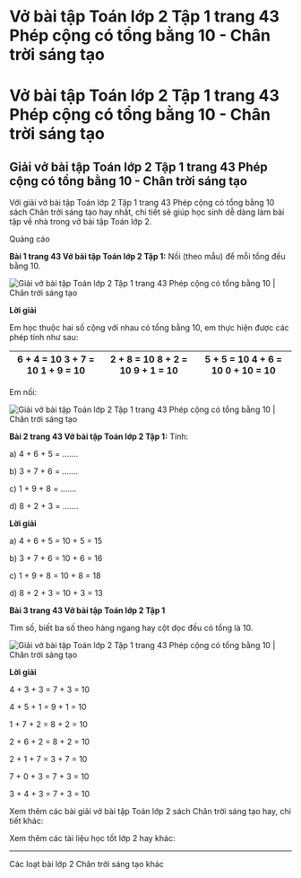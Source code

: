 # Vở bài tập Toán lớp 2 Tập 1 trang 43 Phép cộng có tổng bằng 10 - Chân trời sáng tạo

# Vở bài tập Toán lớp 2 Tập 1 trang 43 Phép cộng có tổng bằng 10 - Chân trời sáng tạo

## Giải vở bài tập Toán lớp 2 Tập 1 trang 43 Phép cộng có tổng bằng 10 - Chân trời sáng tạo

Với giải vở bài tập Toán lớp 2 Tập 1 trang 43 Phép cộng có tổng bằng 10 sách Chân trời sáng tạo hay nhất, chi tiết sẽ giúp học sinh dễ dàng làm bài tập về nhà trong vở bài tập Toán lớp 2.

Quảng cáo

**Bài 1 trang 43 Vở bài tập Toán lớp 2 Tập 1:** Nối (theo mẫu) để mỗi tổng đều bằng 10. 

![Giải vở bài tập Toán lớp 2 Tập 1 trang 43 Phép cộng có tổng bằng 10 | Chân trời sáng tạo](https://vietjack.com/vbt-toan-2-ct/images/phep-cong-co-tong-bang-10-trang-43-115748.PNG)

**Lời giải**

Em học thuộc hai số cộng với nhau có tổng bằng 10, em thực hiện được các phép tính như sau:

6 + 4 = 10 3 + 7 = 10 1 + 9 = 10 |  2 + 8 = 10 8 + 2 = 10 9 + 1 = 10 |  5 + 5 = 10 4 + 6 = 10 0 + 10 = 10  
---|---|---  
  
  
Em nối:

![Giải vở bài tập Toán lớp 2 Tập 1 trang 43 Phép cộng có tổng bằng 10 | Chân trời sáng tạo](https://vietjack.com/vbt-toan-2-ct/images/phep-cong-co-tong-bang-10-trang-43-115749.PNG)

**Bài 2 trang 43 Vở bài tập Toán lớp 2 Tập 1:** Tính:

a) 4 + 6 + 5 = …….

b) 3 + 7 + 6 = …….

c) 1 + 9 + 8 = …….

d) 8 + 2 + 3 = …….

**Lời giải**

a) 4 + 6 + 5 = 10 + 5 = 15

b) 3 + 7 + 6 = 10 + 6 = 16

c) 1 + 9 + 8 = 10 + 8 = 18

d) 8 + 2 + 3 = 10 + 3 = 13

**Bài 3 trang 43 Vở bài tập Toán lớp 2 Tập 1**

Tìm số, biết ba số theo hàng ngang hay cột dọc đều có tổng là 10.

![Giải vở bài tập Toán lớp 2 Tập 1 trang 43 Phép cộng có tổng bằng 10 | Chân trời sáng tạo](https://vietjack.com/vbt-toan-2-ct/images/phep-cong-co-tong-bang-10-trang-43-115750.PNG)

**Lời giải**

4 + 3 + 3 = 7 + 3 = 10

4 + 5 + 1 = 9 + 1 = 10

1 + 7 + 2 = 8 + 2 = 10

2 + 6 + 2 = 8 + 2 = 10

2 + 1 + 7 = 3 + 7 = 10

7 + 0 + 3 = 7 + 3 = 10

3 + 4 + 3 = 7 + 3 = 10

Xem thêm các bài giải vở bài tập Toán lớp 2 sách Chân trời sáng tạo hay, chi tiết khác:

Xem thêm các tài liệu học tốt lớp 2 hay khác:

* * *

Các loạt bài lớp 2 Chân trời sáng tạo khác
